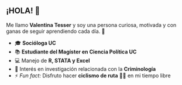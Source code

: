 ## ¡HOLA! 👋  

Me llamo **Valentina Tesser** y soy una persona curiosa, motivada y con ganas de seguir aprendiendo cada día. 🚀  

- 🎓 **Socióloga UC**  
- 📚 **Estudiante del Magíster en Ciencia Política UC**  
- 💻 Manejo de **R, STATA y Excel**  
- 🔎 Interés en investigación relacionada con la **Criminología**  
- ⚡ *Fun fact:* Disfruto hacer **ciclismo de ruta** 🚴‍♀️ en mi tiempo libre
